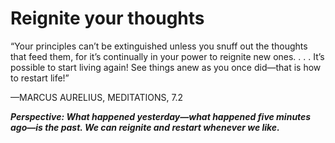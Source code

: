 # Reignite your thoughts

“Your principles can’t be extinguished unless you snuff out the thoughts that feed them, 
for it’s continually in your power to reignite new ones. . . . 
It’s possible to start living again! See things anew as you once did—that is how to restart life!”

—MARCUS AURELIUS, MEDITATIONS, 7.2

***Perspective: What happened yesterday—what happened five minutes ago—is the past. We can reignite and restart whenever we like.***